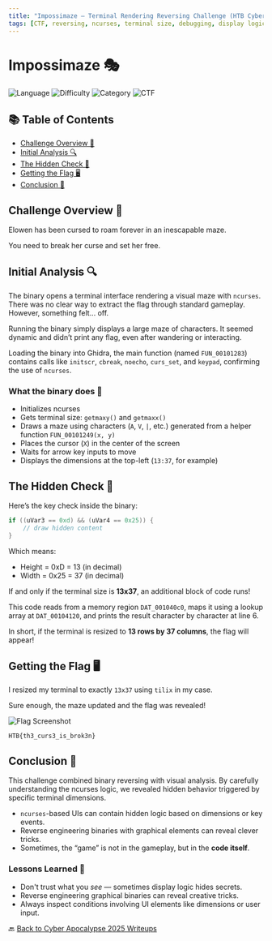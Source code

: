 ```yaml
---
title: "Impossimaze – Terminal Rendering Reversing Challenge (HTB Cyber Apocalypse 2025)"
tags: [CTF, reversing, ncurses, terminal size, debugging, display logic]
---
```


# Impossimaze 🎭

![Language](https://img.shields.io/badge/language-Reversing-green.svg)
![Difficulty](https://img.shields.io/badge/difficulty-Easy-blue.svg)
![Category](https://img.shields.io/badge/category-Reversing-purple.svg)
![CTF](https://img.shields.io/badge/Event-HTB%20Cyber%20Apocalypse%202025-purple)

## 📚 Table of Contents

- [Challenge Overview 🧠](#challenge-overview-)
- [Initial Analysis 🔍](#initial-analysis-)
- [The Hidden Check 🧩](#the-hidden-check-)
- [Getting the Flag 🖥️](#getting-the-flag-%EF%B8%8F)
- [Conclusion 🧾](#conclusion-)

## Challenge Overview 🧠

Elowen has been cursed to roam forever in an inescapable maze. 

You need to break her curse and set her free.

## Initial Analysis 🔍

The binary opens a terminal interface rendering a visual maze with `ncurses`. There was no clear way to extract the flag through standard gameplay. However, something felt... off.

Running the binary simply displays a large maze of characters. It seemed dynamic and didn’t print any flag, even after wandering or interacting.

Loading the binary into Ghidra, the main function (named `FUN_00101283`) contains calls like `initscr`, `cbreak`, `noecho`, `curs_set`, and `keypad`, confirming the use of `ncurses`.

### What the binary does 🧱

- Initializes ncurses
- Gets terminal size: `getmaxy()` and `getmaxx()`
- Draws a maze using characters (`A`, `V`, `|`, etc.) generated from a helper function `FUN_00101249(x, y)`
- Places the cursor (`X`) in the center of the screen
- Waits for arrow key inputs to move
- Displays the dimensions at the top-left (`13:37`, for example)

## The Hidden Check 🧩

Here’s the key check inside the binary:

```c
if ((uVar3 == 0xd) && (uVar4 == 0x25)) {
    // draw hidden content
}
```

Which means:
- Height = 0xD = 13 (in decimal)
- Width  = 0x25 = 37 (in decimal)

If and only if the terminal size is **13x37**, an additional block of code runs!

This code reads from a memory region `DAT_001040c0`, maps it using a lookup array at `DAT_00104120`, and prints the result character by character at line 6.

In short, if the terminal is resized to **13 rows by 37 columns**, the flag will appear!

## Getting the Flag 🖥️

I resized my terminal to exactly `13x37` using `tilix` in my case. 

Sure enough, the maze updated and the flag was revealed!

![Flag Screenshot](https://github.com/user-attachments/assets/2bfdff47-1d74-4bb7-a402-419c09d71105)

```
HTB{th3_curs3_is_brok3n}
```

## Conclusion 🧾

This challenge combined binary reversing with visual analysis. By carefully understanding the ncurses logic, we revealed hidden behavior triggered by specific terminal dimensions.

- `ncurses`-based UIs can contain hidden logic based on dimensions or key events.
- Reverse engineering binaries with graphical elements can reveal clever tricks.
- Sometimes, the “game” is not in the gameplay, but in the **code itself**.

### Lessons Learned 📘

- Don't trust what you *see* — sometimes display logic hides secrets.
- Reverse engineering graphical binaries can reveal creative tricks.
- Always inspect conditions involving UI elements like dimensions or user input.

🔙 [Back to Cyber Apocalypse 2025 Writeups](../../)
